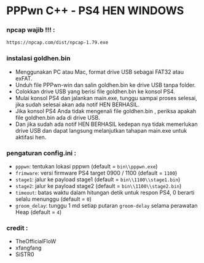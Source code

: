 # PPPwn C++ - PS4 HEN WINDOWS

### npcap wajib !!! :
```sh
https://npcap.com/dist/npcap-1.79.exe
```

### instalasi goldhen.bin
- Menggunakan PC atau Mac, format drive USB sebagai FAT32 atau exFAT.
- Unduh file PPPwn-win dan salin goldhen.bin ke drive USB tanpa folder.
- Colokkan drive USB yang berisi file goldhen.bin ke konsol PS4.
- Mulai konsol PS4 dan jalankan main.exe, tunggu sampai proses selesai, jika sudah selesai akan ada notif HEN BERHASIL.
- Jika konsol PS4 Anda tidak mengenali file goldhen.bin , periksa apakah file goldhen.bin ada di drive USB.
- Dan jika sudah ada notif HEN BERHASIL kedepan nya tidak memerlukan drive USB dan dapat langsung melanjutkan tahapan main.exe untuk aktifasi hen.

### pengaturan config.ini :
- `pppwn`: tentukan lokasi pppwn (default = `bin\\pppwn.exe`)
- `frimware`: versi firmware PS4 target 0900 / 1100 (default = `1100`)
- `stage1`: jalur ke payload stage1 (default = `bin\\1100\\stage1.bin`)
- `stage2`: jalur ke payload stage2 (default = `bin\\1100\\stage2.bin`)
- `timeout`: batas waktu dalam hitungan detik untuk respon PS4, 0 berarti selalu menunggu (default = `0`)
- `groom_delay`: tunggu 1 md setiap putaran `groom-delay` selama perawatan Heap (default = `4`)

### credit :
- TheOfficialFloW
- xfangfang
- SiSTR0
